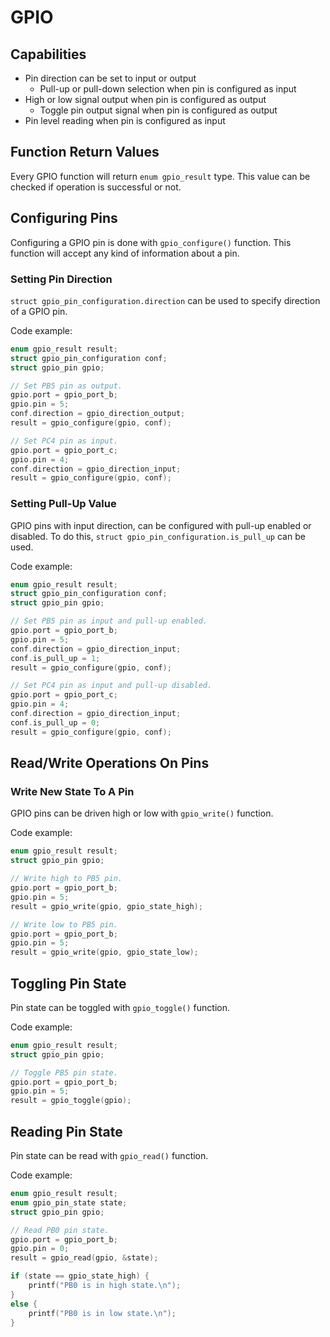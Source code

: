 # GPIO

## Capabilities

* Pin direction can be set to input or output
    * Pull-up or pull-down selection when pin is configured as input
* High or low signal output when pin is configured as output
    * Toggle pin output signal when pin is configured as output
* Pin level reading when pin is configured as input

## Function Return Values

Every GPIO function will return `enum gpio_result` type. This value can be
checked if operation is successful or not.

## Configuring Pins

Configuring a GPIO pin is done with `gpio_configure()` function. This function
will accept any kind of information about a pin.

### Setting Pin Direction

`struct gpio_pin_configuration.direction` can be used to specify direction of a
GPIO pin.

Code example:

```c
enum gpio_result result;
struct gpio_pin_configuration conf;
struct gpio_pin gpio;

// Set PB5 pin as output.
gpio.port = gpio_port_b;
gpio.pin = 5;
conf.direction = gpio_direction_output;
result = gpio_configure(gpio, conf);

// Set PC4 pin as input.
gpio.port = gpio_port_c;
gpio.pin = 4;
conf.direction = gpio_direction_input;
result = gpio_configure(gpio, conf);
```

### Setting Pull-Up Value

GPIO pins with input direction, can be configured with pull-up enabled or
disabled. To do this, `struct gpio_pin_configuration.is_pull_up` can be used.

Code example:

```c
enum gpio_result result;
struct gpio_pin_configuration conf;
struct gpio_pin gpio;

// Set PB5 pin as input and pull-up enabled.
gpio.port = gpio_port_b;
gpio.pin = 5;
conf.direction = gpio_direction_input;
conf.is_pull_up = 1;
result = gpio_configure(gpio, conf);

// Set PC4 pin as input and pull-up disabled.
gpio.port = gpio_port_c;
gpio.pin = 4;
conf.direction = gpio_direction_input;
conf.is_pull_up = 0;
result = gpio_configure(gpio, conf);
```

## Read/Write Operations On Pins

### Write New State To A Pin

GPIO pins can be driven high or low with `gpio_write()` function.

Code example:

```c
enum gpio_result result;
struct gpio_pin gpio;

// Write high to PB5 pin.
gpio.port = gpio_port_b;
gpio.pin = 5;
result = gpio_write(gpio, gpio_state_high);

// Write low to PB5 pin.
gpio.port = gpio_port_b;
gpio.pin = 5;
result = gpio_write(gpio, gpio_state_low);
```

## Toggling Pin State

Pin state can be toggled with `gpio_toggle()` function.

Code example:

```c
enum gpio_result result;
struct gpio_pin gpio;

// Toggle PB5 pin state.
gpio.port = gpio_port_b;
gpio.pin = 5;
result = gpio_toggle(gpio);
```

## Reading Pin State

Pin state can be read with `gpio_read()` function.

Code example:

```c
enum gpio_result result;
enum gpio_pin_state state;
struct gpio_pin gpio;

// Read PB0 pin state.
gpio.port = gpio_port_b;
gpio.pin = 0;
result = gpio_read(gpio, &state);

if (state == gpio_state_high) {
    printf("PB0 is in high state.\n");
}
else {
    printf("PB0 is in low state.\n");
}
```
